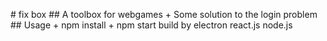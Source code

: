 #   f i x   b o x   
 # #   A   t o o l b o x   f o r   w e b g a m e s  +   S o m e   s o l u t i o n   t o   t h e   l o g i n   p r o b l e m  
  
 # #   U s a g e  
 +   n p m   i n s t a l l  +   n p m   s t a r t  
build by electron react.js node.js
